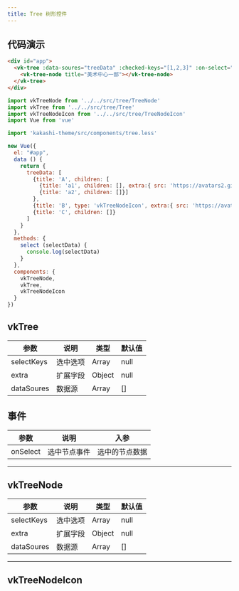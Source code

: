 ```yaml
---
title: Tree 树形控件
---
```


## 代码演示


```html
<div id="app">
  <vk-tree :data-soures="treeData" :checked-keys="[1,2,3]" :on-select="select">
    <vk-tree-node title="美术中心一部"></vk-tree-node>
  </vk-tree>
</div>
```

```js
import vkTreeNode from '../../src/tree/TreeNode'
import vkTree from '../../src/tree/Tree'
import vkTreeNodeIcon from '../../src/tree/TreeNodeIcon'
import Vue from 'vue'

import 'kakashi-theme/src/components/tree.less'

new Vue({
  el: "#app",
  data () {
    return {
      treeData: [
        {title: 'A', children: [
          {title: 'a1', children: [], extra:{ src: 'https://avatars2.githubusercontent.com/u/20056754?v=3&s=200'}, type: 'vkTreeNodeIcon'},
          {title: 'a2', children: []}]
        },
        {title: 'B', type: 'vkTreeNodeIcon', extra:{ src: 'https://avatars2.githubusercontent.com/u/20056754?v=3&s=200'}, selected: true, children: []},
        {title: 'C', children: []}
      ]
    }
  },
  methods: {
    select (selectData) {
      console.log(selectData)
    }
  },
  components: {
    vkTreeNode,
    vkTree,
    vkTreeNodeIcon
  }
})
```

## vkTree

| 参数      | 说明                                     | 类型       | 默认值 |
|-----------|------------------------------------------|------------|-------|
| selectKeys | 选中选项 | Array  | null    |
| extra | 扩展字段 | Object | null |
| dataSoures | 数据源 | Array | [] |


## 事件

| 参数      | 说明                                     | 入参 |
|----------|-----------------------------------------|------|
| onSelect | 选中节点事件 | 选中的节点数据 |

---

## vkTreeNode

| 参数      | 说明                                     | 类型       | 默认值 |
|-----------|------------------------------------------|------------|-------|
| selectKeys | 选中选项 | Array  | null    |
| extra | 扩展字段 | Object | null |
| dataSoures | 数据源 | Array | [] |


---

## vkTreeNodeIcon
